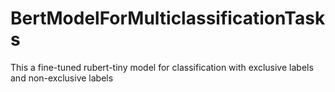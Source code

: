 # BertModelForMulticlassificationTasks
This a fine-tuned rubert-tiny model for classification with exclusive labels and non-exclusive labels

